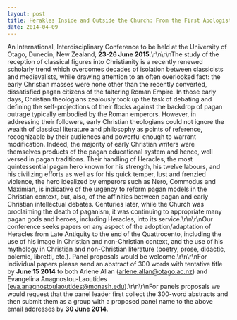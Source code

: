 ```yaml
---
layout: post
title: Herakles Inside and Outside the Church: From the First Apologists to the End of the Quattrocento
date: 2014-04-09
---
```


An International, Interdisciplinary Conference to be held at the
University of Otago, Dunedin, New Zealand, **23-26 June
2015**.\\r\\n\\r\\nThe study of the reception of classical figures into
Christianity is a recently renewed scholarly trend which overcomes
decades of isolation between classicists and medievalists, while drawing
attention to an often overlooked fact: the early Christian masses were
none other than the recently converted, dissatisfied pagan citizens of
the faltering Roman Empire. In those early days, Christian theologians
zealously took up the task of debating and defining the self-projections
of their flocks against the backdrop of pagan outrage typically embodied
by the Roman emperors. However, in addressing their followers, early
Christian theologians could not ignore the wealth of classical
literature and philosophy as points of reference, recognizable by their
audiences and powerful enough to warrant modification. Indeed, the
majority of early Christian writers were themselves products of the
pagan educational system and hence, well versed in pagan traditions.
Their handling of Heracles, the most quintessential pagan hero known for
his strength, his twelve labours, and his civilizing efforts as well as
for his quick temper, lust and frenzied violence, the hero idealized by
emperors such as Nero, Commodus and Maximian, is indicative of the
urgency to reform pagan models in the Christian context, but, also, of
the affinities between pagan and early Christian intellectual debates.
Centuries later, while the Church was proclaiming the death of paganism,
it was continuing to appropriate many pagan gods and heroes, including
Heracles, into its service.\\r\\n\\r\\nOur conference seeks papers on
any aspect of the adoption/adaptation of Heracles from Late Antiquity to
the end of the Quattrocento, including the use of his image in Christian
and non-Christian context, and the use of his mythology in Christian and
non-Christian literature (poetry, prose, didactic, polemic, libretti,
etc.). Panel proposals would be welcome.\\r\\n\\r\\nFor individual
papers please send an abstract of 300 words with tentative title by
**June 15 2014** to both Arlene Allan (<arlene.allan@otago.ac.nz>) and
Evangelina Anagnostou-Laoutides
(<eva.anagnostoulaoutides@monash.edu>).\\r\\n\\r\\nFor panels proposals
we would request that the panel leader first collect the 300-word
abstracts and then submit them as a group with a proposed panel name to
the above email addresses by **30 June 2014**.
